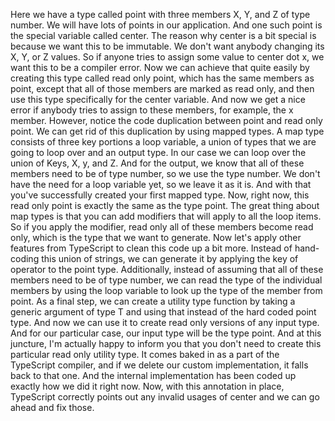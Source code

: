 Here we have a type called point with three members X, Y, and Z of type number.
We will have lots of points in our application.
And one such point is the special variable called center.
The reason why center is a bit special is because we want this to be immutable.
We don't want anybody changing its X, Y, or Z values.
So if anyone tries to assign some value to center dot x, we want this to be a compiler error.
Now we can achieve that quite easily by creating this type called read only point, which has the same
members as point, except that all of those members are marked as read only, and then use this type
specifically for the center variable.
And now we get a nice error if anybody tries to assign to these members, for example, the x member.
However, notice the code duplication between point and read only point.
We can get rid of this duplication by using mapped types.
A map type consists of three key portions a loop variable, a union of types that we are going to loop
over and an output type.
In our case we can loop over the union of Keys, X, y, and Z.
And for the output, we know that all of these members need to be of type number, so we use the type
number.
We don't have the need for a loop variable yet, so we leave it as it is.
And with that you've successfully created your first mapped type.
Now, right now, this read only point is exactly the same as the type point.
The great thing about map types is that you can add modifiers that will apply to all the loop items.
So if you apply the modifier, read only all of these members become read only, which is the type that
we want to generate.
Now let's apply other features from TypeScript to clean this code up a bit more.
Instead of hand-coding this union of strings, we can generate it by applying the key of operator to
the point type.
Additionally, instead of assuming that all of these members need to be of type number, we can read
the type of the individual members by using the loop variable to look up the type of the member from
point.
As a final step, we can create a utility type function by taking a generic argument of type T and using
that instead of the hard coded point type.
And now we can use it to create read only versions of any input type.
And for our particular case, our input type will be the type point.
And at this juncture, I'm actually happy to inform you that you don't need to create this particular
read only utility type.
It comes baked in as a part of the TypeScript compiler, and if we delete our custom implementation,
it falls back to that one.
And the internal implementation has been coded up exactly how we did it right now.
Now, with this annotation in place, TypeScript correctly points out any invalid usages of center and
we can go ahead and fix those.
